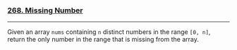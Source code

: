 ### [268. Missing Number](https://leetcode.com/problems/missing-number/)

---

Given an array `nums` containing `n` distinct numbers in the range `[0, n]`, return the only number in the range that is missing from the array.
